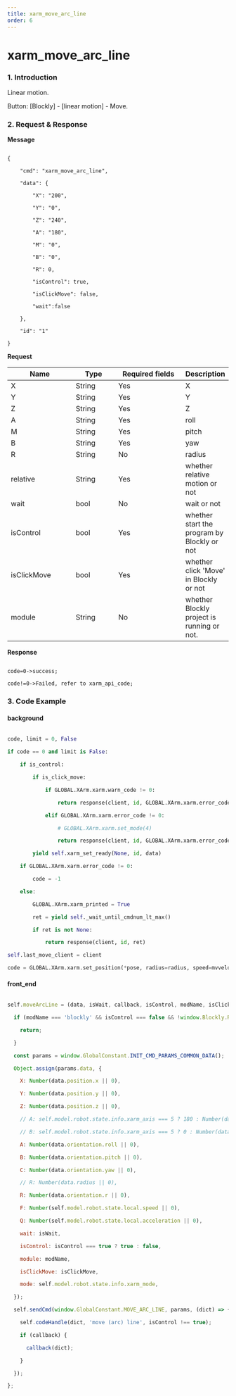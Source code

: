 ```yaml
---
title: xarm_move_arc_line
order: 6
---
```

# xarm_move_arc_line



### 1. Introduction



Linear motion.



Button: \[Blockly] - \[linear motion] - Move.



### 2. Request & Response



**Message**



```

{

    "cmd": "xarm_move_arc_line",

    "data": {

        "X": "200",

        "Y": "0",

        "Z": "240",

        "A": "180",

        "M": "0",

        "B": "0",

        "R": 0,

        "isControl": true,

        "isClickMove": false,

        "wait":false

    },

    "id": "1"

}

```

**Request**



<table data-full-width="true"><thead><tr><th width="136">Name</th><th width="85">Type</th><th width="144">Required fields</th><th>Description</th></tr></thead><tbody><tr><td>X</td><td>String</td><td>Yes</td><td>X</td></tr><tr><td>Y</td><td>String</td><td>Yes</td><td>Y</td></tr><tr><td>Z</td><td>String</td><td>Yes</td><td>Z</td></tr><tr><td>A</td><td>String</td><td>Yes</td><td>roll</td></tr><tr><td>M</td><td>String</td><td>Yes</td><td>pitch</td></tr><tr><td>B</td><td>String</td><td>Yes</td><td>yaw</td></tr><tr><td>R</td><td>String</td><td>No</td><td>radius</td></tr><tr><td>relative</td><td>String</td><td>Yes</td><td>whether relative motion or not</td></tr><tr><td>wait</td><td>bool</td><td>No</td><td>wait or not</td></tr><tr><td>isControl</td><td>bool</td><td>Yes</td><td>whether start the program by Blockly or not</td></tr><tr><td>isClickMove</td><td>bool</td><td>Yes</td><td>whether click 'Move' in Blockly or not</td></tr><tr><td>module</td><td>String</td><td>No</td><td>whether Blockly project is running or not.</td></tr></tbody></table>



**Response**



```

code=0->success;

code!=0->Failed, refer to xarm_api_code;

```





### 3. Code Example



#### background



```python

code, limit = 0, False

if code == 0 and limit is False:

    if is_control:

        if is_click_move:

            if GLOBAL.XArm.xarm.warn_code != 0:

                return response(client, id, GLOBAL.XArm.xarm.error_code)

            elif GLOBAL.XArm.xarm.error_code != 0:

                # GLOBAL.XArm.xarm.set_mode(4)

                return response(client, id, GLOBAL.XArm.xarm.error_code)

        yield self.xarm_set_ready(None, id, data)

    if GLOBAL.XArm.xarm.error_code != 0:

        code = -1

    else:

        GLOBAL.XArm.xarm_printed = True

        ret = yield self._wait_until_cmdnum_lt_max()

        if ret is not None:

            return response(client, id, ret)

self.last_move_client = client

code = GLOBAL.XArm.xarm.set_position(*pose, radius=radius, speed=mvvelo, mvacc=mvacc, mvtime=mvtime,is_radian=False, relative=relative)

```



#### front\_end



```javascript

self.moveArcLine = (data, isWait, callback, isControl, modName, isClickMove) => {

  if (modName === 'blockly' && isControl === false && !window.Blockly.Running) {

    return;

  }

  const params = window.GlobalConstant.INIT_CMD_PARAMS_COMMON_DATA();

  Object.assign(params.data, {

    X: Number(data.position.x || 0),

    Y: Number(data.position.y || 0),

    Z: Number(data.position.z || 0),

    // A: self.model.robot.state.info.xarm_axis === 5 ? 180 : Number(data.orientation.roll || 0),

    // B: self.model.robot.state.info.xarm_axis === 5 ? 0 : Number(data.orientation.pitch || 0),

    A: Number(data.orientation.roll || 0),

    B: Number(data.orientation.pitch || 0),

    C: Number(data.orientation.yaw || 0),

    // R: Number(data.radius || 0),

    R: Number(data.orientation.r || 0),

    F: Number(self.model.robot.state.local.speed || 0),

    Q: Number(self.model.robot.state.local.acceleration || 0),

    wait: isWait,

    isControl: isControl === true ? true : false,

    module: modName,

    isClickMove: isClickMove,

    mode: self.model.robot.state.info.xarm_mode,

  });

  self.sendCmd(window.GlobalConstant.MOVE_ARC_LINE, params, (dict) => {

    self.codeHandle(dict, 'move (arc) line', isControl !== true);

    if (callback) {

      callback(dict);

    }

  });

};

```
